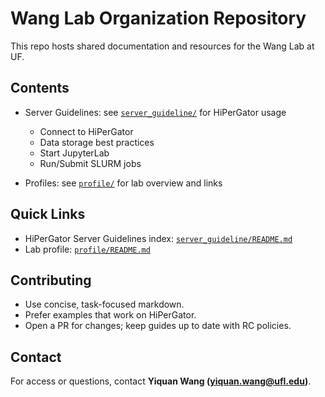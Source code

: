 # Wang Lab Organization Repository

This repo hosts shared documentation and resources for the Wang Lab at UF.

## Contents
- Server Guidelines: see [`server_guideline/`](./server_guideline/) for HiPerGator usage
  - Connect to HiPerGator
  - Data storage best practices
  - Start JupyterLab
  - Run/Submit SLURM jobs

- Profiles: see [`profile/`](./profile/) for lab overview and links

## Quick Links
- HiPerGator Server Guidelines index: [`server_guideline/README.md`](./server_guideline/README.md)
- Lab profile: [`profile/README.md`](./profile/README.md)

## Contributing
- Use concise, task-focused markdown.
- Prefer examples that work on HiPerGator.
- Open a PR for changes; keep guides up to date with RC policies.

## Contact
For access or questions, contact **Yiquan Wang (yiquan.wang@ufl.edu)**.
